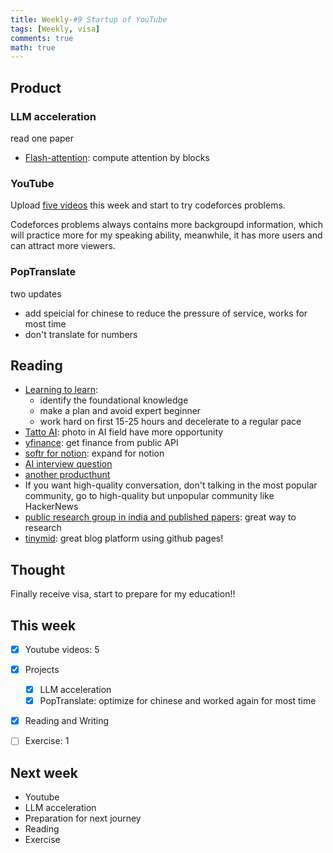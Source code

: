 ```yaml
---
title: Weekly-#9 Startup of YouTube
tags: [Weekly, visa]
comments: true
math: true
---
```


## Product

### LLM acceleration

read one paper 
+ [Flash-attention](https://informal.top/posts/notes-of-FlashAttention/): compute attention by blocks

### YouTube

Upload [five videos](https://www.youtube.com/@Wanderer1024) this week and start to try codeforces problems.

Codeforces problems always contains more backgroupd information, which will practice more for my speaking ability, meanwhile, it has more users and can attract more viewers.

### PopTranslate

two updates
+ add speicial for chinese to reduce the pressure of service, works for most time
+ don't translate for numbers

## Reading 
+ [Learning to learn](https://kevin.the.li/posts/learning-to-learn/):
    + identify the foundational knowledge
    + make a plan and avoid expert beginner
    + work hard on first 15-25 hours and decelerate to a regular pace
+ [Tatto AI](https://mp.weixin.qq.com/s/vU_Aj7QvSQSwezZSIaA2zw): photo in AI field have more opportunity
+ [yfinance](https://github.com/ranaroussi/yfinance?tab=readme-ov-file): get finance from public API 
+ [softr for notion](https://www.producthunt.com/posts/softr-for-notion): expand for notion
+ [AI interview question](https://www.producthunt.com/posts/hiring-studio)
+ [another producthunt](https://www.launching.today/)
+ If you want high-quality conversation, don't talking in the most popular community, go to high-quality but unpopular community like HackerNews
+ [public research group in india and published papers](https://www.reddit.com/r/MachineLearning/comments/1gb74j6/r_paper_summaries_for_some_of_our_papers_that): great way to research
+ [tinymid](https://tinymind.me/): great blog platform using github pages!

## Thought

Finally receive visa, start to prepare for my education!!

## This week
- [x] Youtube videos: 5
- [x] Projects
    - [x] LLM acceleration
    - [x] PopTranslate: optimize for chinese and worked again for most time
- [x] Reading and Writing
- [ ] Exercise: 1


## Next week
+ Youtube
+ LLM acceleration
+ Preparation for next journey
+ Reading
+ Exercise